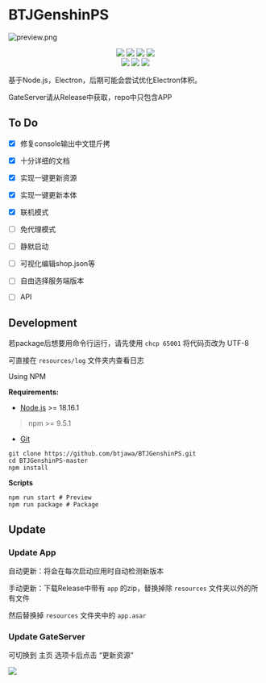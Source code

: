 # BTJGenshinPS

![preview.png](https://socialify.git.ci/btjawa/BTJGenshinPS/image?description=1&font=Inter&forks=1&issues=1&language=1&logo=https%3A%2F%2Fs2.loli.net%2F2023%2F09%2F23%2F2XdQyJNUho3O6kT.png&name=1&owner=1&pattern=Plus&pulls=1&stargazers=1&theme=Dark)

<div class="shields" align="center">
    <a><img src="https://img.shields.io/badge/-HTML5-EF652A?style=flat&logo=HTML5&logoColor=white"></a>
    <a><img src="https://img.shields.io/badge/-CSS3-3C9CD7?style=flat&logo=CSS3&logoColor=white"></a>
    <a><img src="https://img.shields.io/badge/-JavaScript-FFDA3E?style=flat&logo=JavaScript&logoColor=white"></a>
    <a><img src="https://img.shields.io/badge/-Node.js-3C873A?style=flat&logo=Node.js&logoColor=white"></a>
    <br>
    <a><img src="https://img.shields.io/badge/-Electron-2F3242?style=flat&logo=Electron&logoColor=white"></a>
    <a href="https://github.com/Grasscutters/Grasscutter"><img src="https://img.shields.io/badge/-Grasscutter-010409?style=flat&logo=Github&Color=white"></a>
    <a href="https://www.mongodb.com"><img src="https://img.shields.io/badge/-MongoDB-E5E5E5?style=flat&logo=MongoDB&Color=white"></a>
</div>

基于Node.js，Electron，后期可能会尝试优化Electron体积。

GateServer请从Release中获取，repo中只包含APP

## To Do

- [x] 修复console输出中文锟斤拷

- [x] 十分详细的文档

- [x] 实现一键更新资源

- [x] 实现一键更新本体

- [x] 联机模式

- [ ] 免代理模式

- [ ] 静默启动 

- [ ] 可视化编辑shop.json等

- [ ] 自由选择服务端版本

- [ ] API

## Development

若package后想要用命令行运行，请先使用 `chcp 65001` 将代码页改为 UTF-8

可直接在 `resources/log` 文件夹内查看日志

Using NPM

**Requirements:**

 - [Node.js](https://registry.npmmirror.com/binary.html?path=node/v18.16.1/) >= 18.16.1
 > npm >= 9.5.1
 - [Git](https://git-scm.com/downloads)

```shell
git clone https://github.com/btjawa/BTJGenshinPS.git
cd BTJGenshinPS-master
npm install
```

**Scripts**

```shell
npm run start # Preview
npm run package # Package
```

## Update

### Update App

自动更新：将会在每次启动应用时自动检测新版本

手动更新：下载Release中带有 `app` 的zip，替换掉除 `resources` 文件夹以外的所有文件

然后替换掉 `resources` 文件夹中的 `app.asar`

### Update GateServer

可切换到 主页 选项卡后点击 “更新资源”

<a title="Copyright" target="_blank" href="https://btjawa.top/"><img src="https://img.shields.io/badge/Copyright%20%C2%A9%202020--2023-%E7%99%BD%E5%BC%B9%E6%B1%B2-red"></a>